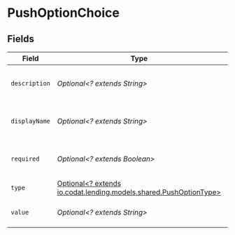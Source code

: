 # PushOptionChoice


## Fields

| Field                                                                                                      | Type                                                                                                       | Required                                                                                                   | Description                                                                                                |
| ---------------------------------------------------------------------------------------------------------- | ---------------------------------------------------------------------------------------------------------- | ---------------------------------------------------------------------------------------------------------- | ---------------------------------------------------------------------------------------------------------- |
| `description`                                                                                              | *Optional<? extends String>*                                                                               | :heavy_minus_sign:                                                                                         | A description of the property.                                                                             |
| `displayName`                                                                                              | *Optional<? extends String>*                                                                               | :heavy_minus_sign:                                                                                         | The property's display name.                                                                               |
| `required`                                                                                                 | *Optional<? extends Boolean>*                                                                              | :heavy_minus_sign:                                                                                         | The property is required if `True`.                                                                        |
| `type`                                                                                                     | [Optional<? extends io.codat.lending.models.shared.PushOptionType>](../../models/shared/PushOptionType.md) | :heavy_minus_sign:                                                                                         | The option type.                                                                                           |
| `value`                                                                                                    | *Optional<? extends String>*                                                                               | :heavy_minus_sign:                                                                                         | Allowed value for field.                                                                                   |